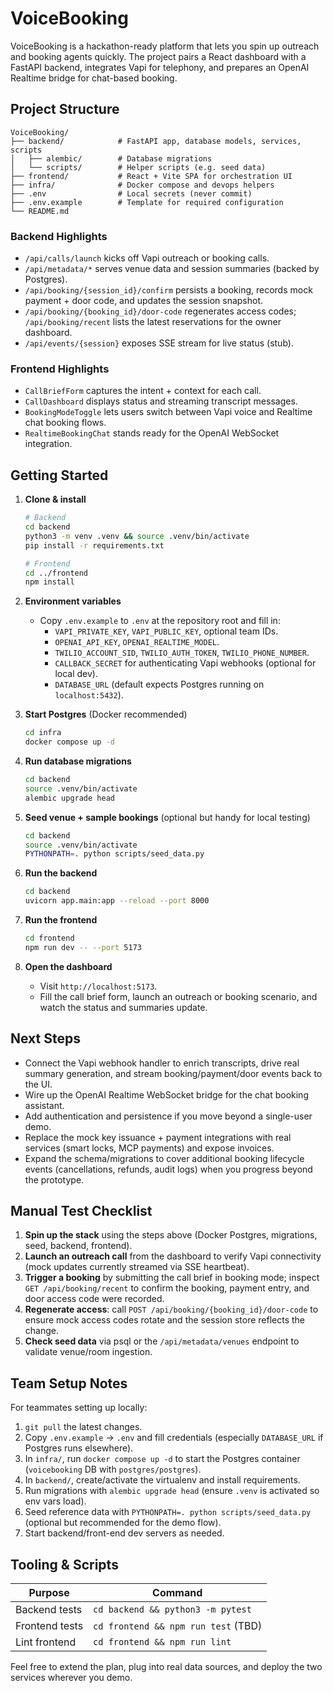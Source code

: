# VoiceBooking

VoiceBooking is a hackathon-ready platform that lets you spin up outreach and booking agents quickly. The project pairs a React dashboard with a FastAPI backend, integrates Vapi for telephony, and prepares an OpenAI Realtime bridge for chat-based booking.

## Project Structure

```
VoiceBooking/
├── backend/            # FastAPI app, database models, services, scripts
│   ├── alembic/        # Database migrations
│   └── scripts/        # Helper scripts (e.g. seed data)
├── frontend/           # React + Vite SPA for orchestration UI
├── infra/              # Docker compose and devops helpers
├── .env                # Local secrets (never commit)
├── .env.example        # Template for required configuration
└── README.md
```

### Backend Highlights
- `/api/calls/launch` kicks off Vapi outreach or booking calls.
- `/api/metadata/*` serves venue data and session summaries (backed by Postgres).
- `/api/booking/{session_id}/confirm` persists a booking, records mock payment + door code, and updates the session snapshot.
- `/api/booking/{booking_id}/door-code` regenerates access codes; `/api/booking/recent` lists the latest reservations for the owner dashboard.
- `/api/events/{session}` exposes SSE stream for live status (stub).

### Frontend Highlights
- `CallBriefForm` captures the intent + context for each call.
- `CallDashboard` displays status and streaming transcript messages.
- `BookingModeToggle` lets users switch between Vapi voice and Realtime chat booking flows.
- `RealtimeBookingChat` stands ready for the OpenAI WebSocket integration.

## Getting Started

1. **Clone & install**
   ```bash
   # Backend
   cd backend
   python3 -m venv .venv && source .venv/bin/activate
   pip install -r requirements.txt

   # Frontend
   cd ../frontend
   npm install
   ```

2. **Environment variables**
   - Copy `.env.example` to `.env` at the repository root and fill in:
     - `VAPI_PRIVATE_KEY`, `VAPI_PUBLIC_KEY`, optional team IDs.
     - `OPENAI_API_KEY`, `OPENAI_REALTIME_MODEL`.
     - `TWILIO_ACCOUNT_SID`, `TWILIO_AUTH_TOKEN`, `TWILIO_PHONE_NUMBER`.
     - `CALLBACK_SECRET` for authenticating Vapi webhooks (optional for local dev).
      - `DATABASE_URL` (default expects Postgres running on `localhost:5432`).

3. **Start Postgres** (Docker recommended)
   ```bash
   cd infra
   docker compose up -d
   ```

4. **Run database migrations**
   ```bash
   cd backend
   source .venv/bin/activate
   alembic upgrade head
   ```

5. **Seed venue + sample bookings** (optional but handy for local testing)
   ```bash
   cd backend
   source .venv/bin/activate
   PYTHONPATH=. python scripts/seed_data.py
   ```

6. **Run the backend**
   ```bash
   cd backend
   uvicorn app.main:app --reload --port 8000
   ```

7. **Run the frontend**
   ```bash
   cd frontend
   npm run dev -- --port 5173
   ```

8. **Open the dashboard**
   - Visit `http://localhost:5173`.
   - Fill the call brief form, launch an outreach or booking scenario, and watch the status and summaries update.

## Next Steps

- Connect the Vapi webhook handler to enrich transcripts, drive real summary generation, and stream booking/payment/door events back to the UI.
- Wire up the OpenAI Realtime WebSocket bridge for the chat booking assistant.
- Add authentication and persistence if you move beyond a single-user demo.
- Replace the mock key issuance + payment integrations with real services (smart locks, MCP payments) and expose invoices.
- Expand the schema/migrations to cover additional booking lifecycle events (cancellations, refunds, audit logs) when you progress beyond the prototype.

## Manual Test Checklist

1. **Spin up the stack** using the steps above (Docker Postgres, migrations, seed, backend, frontend).
2. **Launch an outreach call** from the dashboard to verify Vapi connectivity (mock updates currently streamed via SSE heartbeat).
3. **Trigger a booking** by submitting the call brief in booking mode; inspect `GET /api/booking/recent` to confirm the booking, payment entry, and door access code were recorded.
4. **Regenerate access**: call `POST /api/booking/{booking_id}/door-code` to ensure mock access codes rotate and the session store reflects the change.
5. **Check seed data** via psql or the `/api/metadata/venues` endpoint to validate venue/room ingestion.

## Team Setup Notes

For teammates setting up locally:

1. `git pull` the latest changes.
2. Copy `.env.example` → `.env` and fill credentials (especially `DATABASE_URL` if Postgres runs elsewhere).
3. In `infra/`, run `docker compose up -d` to start the Postgres container (`voicebooking` DB with `postgres/postgres`).
4. In `backend/`, create/activate the virtualenv and install requirements.
5. Run migrations with `alembic upgrade head` (ensure `.venv` is activated so env vars load).
6. Seed reference data with `PYTHONPATH=. python scripts/seed_data.py` (optional but recommended for the demo flow).
7. Start backend/front-end dev servers as needed.

## Tooling & Scripts

| Purpose        | Command                              |
| -------------- | ------------------------------------- |
| Backend tests  | `cd backend && python3 -m pytest`     |
| Frontend tests | `cd frontend && npm run test` (TBD)   |
| Lint frontend  | `cd frontend && npm run lint`         |

Feel free to extend the plan, plug into real data sources, and deploy the two services wherever you demo.
